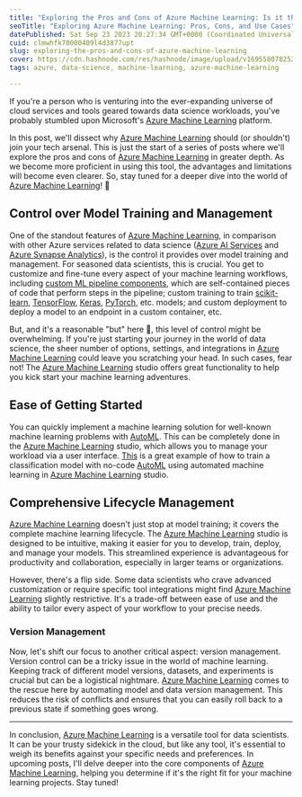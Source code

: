 ```yaml
---
title: "Exploring the Pros and Cons of Azure Machine Learning: Is it the Right Tool for Your Data Science Arsenal?"
seoTitle: "Exploring Azure Machine Learning: Pros, Cons, and Use Cases"
datePublished: Sat Sep 23 2023 20:27:34 GMT+0000 (Coordinated Universal Time)
cuid: clmwhfk70000409l4d3877upt
slug: exploring-the-pros-and-cons-of-azure-machine-learning
cover: https://cdn.hashnode.com/res/hashnode/image/upload/v1695580782520/67c3ccdb-df20-4b47-a5db-6375b98d26d4.png
tags: azure, data-science, machine-learning, azure-machine-learning

---
```


If you're a person who is venturing into the ever-expanding universe of cloud services and tools geared towards data science workloads, you've probably stumbled upon Microsoft's [Azure Machine Learning](https://learn.microsoft.com/en-us/azure/machine-learning/?view=azureml-api-2) platform.

In this post, we'll dissect why [Azure Machine Learning](https://learn.microsoft.com/en-us/azure/machine-learning/?view=azureml-api-2) should (or shouldn't) join your tech arsenal. This is just the start of a series of posts where we'll explore the pros and cons of  [Azure Machine Learning](https://learn.microsoft.com/en-us/azure/machine-learning/?view=azureml-api-2) in greater depth. As we become more proficient in using this tool, the advantages and limitations will become even clearer. So, stay tuned for a deeper dive into the world of [Azure Machine Learning](https://learn.microsoft.com/en-us/azure/machine-learning/?view=azureml-api-2)! 🚀

## Control over Model Training and Management

One of the standout features of [Azure Machine Learning](https://learn.microsoft.com/en-us/azure/machine-learning/?view=azureml-api-2), in comparison with other Azure services related to data science ([Azure AI Services](https://learn.microsoft.com/en-us/azure/ai-services/) and [Azure Synapse Analytics](https://learn.microsoft.com/en-us/azure/synapse-analytics/)), is the control it provides over model training and management. For seasoned data scientists, this is crucial. You get to customize and fine-tune every aspect of your machine learning workflows, including [custom ML pipeline components](https://learn.microsoft.com/en-us/azure/machine-learning/how-to-create-component-pipeline-python?view=azureml-api-2), which are self-contained pieces of code that perform steps in the pipeline; custom training to train [scikit-learn](https://scikit-learn.org), [TensorFlow](https://www.tensorflow.org/), [Keras](https://keras.io/), [PyTorch](https://pytorch.org/), etc. models; and custom deployment to deploy a model to an endpoint in a custom container, etc.

But, and it's a reasonable "but" here 🤔, this level of control might be overwhelming. If you're just starting your journey in the world of data science, the sheer number of options, settings, and integrations in [Azure Machine Learning](https://learn.microsoft.com/en-us/azure/machine-learning/?view=azureml-api-2) could leave you scratching your head. In such cases, fear not! The [Azure Machine Learning](https://learn.microsoft.com/en-us/azure/machine-learning/?view=azureml-api-2) studio offers great functionality to help you kick start your machine learning adventures.

## Ease of Getting Started

You can quickly implement a machine learning solution for well-known machine learning problems with [AutoML](https://learn.microsoft.com/en-us/azure/machine-learning/concept-automated-ml?view=azureml-api-2). This can be completely done in the [Azure Machine Learning](https://learn.microsoft.com/en-us/azure/machine-learning/?view=azureml-api-2) studio, which allows you to manage your workload via a user interface. [This](https://learn.microsoft.com/en-us/azure/machine-learning/tutorial-first-experiment-automated-ml?view=azureml-api-2) is a great example of how to train a classification model with no-code [AutoML](https://learn.microsoft.com/en-us/azure/machine-learning/concept-automated-ml?view=azureml-api-2) using automated machine learning in [Azure Machine Learning](https://learn.microsoft.com/en-us/azure/machine-learning/?view=azureml-api-2) studio.

## Comprehensive Lifecycle Management

[Azure Machine Learning](https://learn.microsoft.com/en-us/azure/machine-learning/?view=azureml-api-2) doesn't just stop at model training; it covers the complete machine learning lifecycle. The [Azure Machine Learning](https://learn.microsoft.com/en-us/azure/machine-learning/?view=azureml-api-2) studio is designed to be intuitive, making it easier for you to develop, train, deploy, and manage your models. This streamlined experience is advantageous for productivity and collaboration, especially in larger teams or organizations.

However, there's a flip side. Some data scientists who crave advanced customization or require specific tool integrations might find [Azure Machine Learning](https://learn.microsoft.com/en-us/azure/machine-learning/?view=azureml-api-2) slightly restrictive. It's a trade-off between ease of use and the ability to tailor every aspect of your workflow to your precise needs.

### Version Management

Now, let's shift our focus to another critical aspect: version management. Version control can be a tricky issue in the world of machine learning. Keeping track of different model versions, datasets, and experiments is crucial but can be a logistical nightmare. [Azure Machine Learning](https://learn.microsoft.com/en-us/azure/machine-learning/?view=azureml-api-2) comes to the rescue here by automating model and data version management. This reduces the risk of conflicts and ensures that you can easily roll back to a previous state if something goes wrong.

---

In conclusion, [Azure Machine Learning](https://learn.microsoft.com/en-us/azure/machine-learning/?view=azureml-api-2) is a versatile tool for data scientists. It can be your trusty sidekick in the cloud, but like any tool, it's essential to weigh its benefits against your specific needs and preferences. In upcoming posts, I'll delve deeper into the core components of [Azure Machine Learning](https://learn.microsoft.com/en-us/azure/machine-learning/?view=azureml-api-2), helping you determine if it's the right fit for your machine learning projects. Stay tuned!